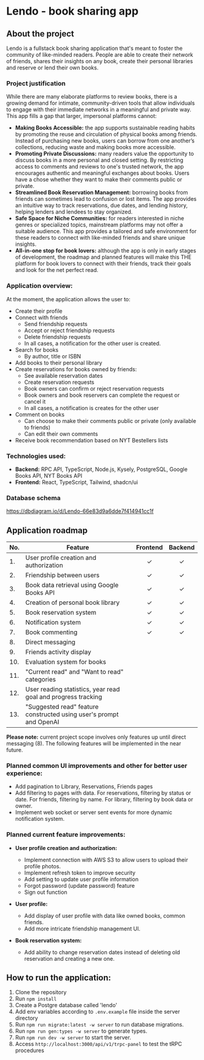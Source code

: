 # Lendo - book sharing app

## About the project

Lendo is a fullstack book sharing application that's meant to foster the community of like-minded readers. People are able to create their network of friends, shares their insights on any book, create their personal libraries and reserve or lend their own books.

### Project justification

While there are many elaborate platforms to review books, there is a growing demand for intimate, community-driven tools that allow individuals to engage with their immediate networks in a meaningful and private way. This app fills a gap that larger, impersonal platforms cannot:

- **Making Books Accessible:** the app supports sustainable reading habits by promoting the reuse and circulation of physical books among friends. Instead of purchasing new books, users can borrow from one another’s collections, reducing waste and making books more accessible.
- **Promoting Private Discussions:** many readers value the opportunity to discuss books in a more personal and closed setting. By restricting access to comments and reviews to one's trusted network, the app encourages authentic and meaningful exchanges about books. Users have a chose whether they want to make their comments public or private.
- **Streamlined Book Reservation Management:** borrowing books from friends can sometimes lead to confusion or lost items. The app provides an intuitive way to track reservations, due dates, and lending history, helping lenders and lendees to stay organized.
- **Safe Space for Niche Communities:** for readers interested in niche genres or specialized topics, mainstream platforms may not offer a suitable audience. This app provides a tailored and safe environment for these readers to connect with like-minded friends and share unique insights.
- **All-in-one stop for book lovers:** although the app is only in early stages of development, the roadmap and planned features will make this THE platform for book lovers to connect with their friends, track their goals and look for the net perfect read.

### Application overview:

At the moment, the application allows the user to:

- Create their profile
- Connect with friends
  - Send friendship requests
  - Accept or reject friendship requests
  - Delete friendship requests
  - In all cases, a notification for the other user is created.
- Search for books
  - By author, title or ISBN
- Add books to their personal library
- Create reservations for books owned by friends:
  - See available reservation dates
  - Create reservation requests
  - Book owners can confirm or reject reservation requests
  - Book owners and book reservers can complete the request or cancel it
  - In all cases, a notification is creates for the other user
- Comment on books
  - Can choose to make their comments public or private (only available to friends)
  - Can edit their own comments
- Receive book recommendation based on NYT Bestellers lists

### Technologies used:

- **Backend:** RPC API, TypeScript, Node.js, Kysely, PostgreSQL, Google Books API, NYT Books API
- **Frontend:** React, TypeScript, Tailwind, shadcn/ui

### Database schema
https://dbdiagram.io/d/Lendo-66e83d9a6dde7f414941cc1f 

## Application roadmap

| No. | Feature                                                             | Frontend | Backend |
| --- | ------------------------------------------------------------------- | :------: | :-----: |
| 1.  | User profile creation and authorization                             |     ✓     |    ✓    |
| 2.  | Friendship between users                                            |     ✓     |    ✓    |
| 3.  | Book data retrieval using Google Books API                          |     ✓     |    ✓    |
| 4.  | Creation of personal book library                                   |     ✓     |    ✓    |
| 5.  | Book reservation system                                             |     ✓     |    ✓    |
| 6.  | Notification system                                                 |     ✓     |    ✓    |
| 7.  | Book commenting                                                     |     ✓     |    ✓    |
| 8.  | Direct messaging                                                    |          |         |
| 9.  | Friends activity display                                            |          |         |
| 10. | Evaluation system for books                                         |          |         |
| 11. | "Current read" and "Want to read" categories                        |          |         |
| 12. | User reading statistics, year read goal and progress tracking       |          |         |
| 13. | "Suggested read" feature constructed using user's prompt and OpenAI |          |         |

**Please note:** current project scope involves only features up until direct messaging (8).
The following features will be implemented in the near future.

### Planned common UI improvements and other for better user experience:
- Add pagination to Library, Reservations, Friends pages
- Add filtering to pages with data. For reservations, filtering by status or date. For friends, filtering by name. For library, filtering by book data or owner. 
- Implement web socket or server sent events for more dynamic notification system.

### Planned current feature improvements:

- **User profile creation and authorization:**

  - Implement connection with AWS S3 to allow users to upload their profile photos.
  - Implement refresh token to improve security
  - Add setting to update user profile information
  - Forgot password (update password) feature
  - Sign out function

- **User profile:**
  - Add display of user profile with data like owned books, common friends.
  - Add more intricate friendship management UI. 

- **Book reservation system:**
  - Add ability to change reservation dates instead of deleting old reservation and creating a new one.


## How to run the application:

1. Clone the repository
2. Run `npm install`
3. Create a Postgre database called 'lendo'
4. Add env variables according to `.env.example` file inside the server directory
5. Run `npm run migrate:latest -w server` to run database migrations.
6. Run `npm run gen:types -w server` to generate types.
7. Run `npm run dev -w server` to start the server.
8. Access `http://localhost:3000/api/v1/trpc-panel` to test the tRPC procedures
